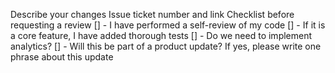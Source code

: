 Describe your changes
Issue ticket number and link
Checklist before requesting a review
[] - I have performed a self-review of my code
[] - If it is a core feature, I have added thorough tests
[] - Do we need to implement analytics?
[] - Will this be part of a product update? If yes, please write one phrase about this update
